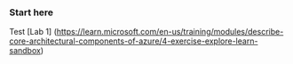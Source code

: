 ### Start here

Test [Lab 1] (https://learn.microsoft.com/en-us/training/modules/describe-core-architectural-components-of-azure/4-exercise-explore-learn-sandbox)
